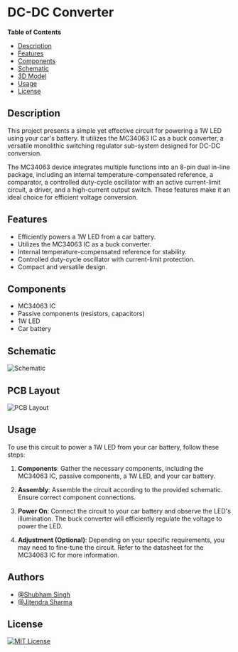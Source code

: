 # DC-DC Converter

**Table of Contents**
- [Description](#description)
- [Features](#features)
- [Components](#components)
- [Schematic](#schematic)
- [3D Model](#3d-model)
- [Usage](#usage)
- [License](#license)

## Description

This project presents a simple yet effective circuit for powering a 1W LED using your car's battery. It utilizes the MC34063 IC as a buck converter, a versatile monolithic switching regulator sub-system designed for DC-DC conversion.

The MC34063 device integrates multiple functions into an 8-pin dual in-line package, including an internal temperature-compensated reference, a comparator, a controlled duty-cycle oscillator with an active current-limit circuit, a driver, and a high-current output switch. These features make it an ideal choice for efficient voltage conversion.
## Features

- Efficiently powers a 1W LED from a car battery.
- Utilizes the MC34063 IC as a buck converter.
- Internal temperature-compensated reference for stability.
- Controlled duty-cycle oscillator with current-limit protection.
- Compact and versatile design.

## Components

- MC34063 IC
- Passive components (resistors, capacitors)
- 1W LED
- Car battery
## Schematic

![Schematic](/img/DC.png)

## PCB Layout

![PCB Layout](/img/Sketch.png)


## Usage

To use this circuit to power a 1W LED from your car battery, follow these steps:

1. **Components**: Gather the necessary components, including the MC34063 IC, passive components, a 1W LED, and your car battery.

2. **Assembly**: Assemble the circuit according to the provided schematic. Ensure correct component connections.

3. **Power On**: Connect the circuit to your car battery and observe the LED's illumination. The buck converter will efficiently regulate the voltage to power the LED.

4. **Adjustment (Optional)**: Depending on your specific requirements, you may need to fine-tune the circuit. Refer to the datasheet for the MC34063 IC for more information.

## Authors

- [@Shubham Singh](https://github.com/Shubham722-227)
- [@Jitendra Sharma](https://github.com/jitendrasharma04)

## License

[![MIT License](https://img.shields.io/badge/License-MIT-green.svg)](https://choosealicense.com/licenses/mit/)

